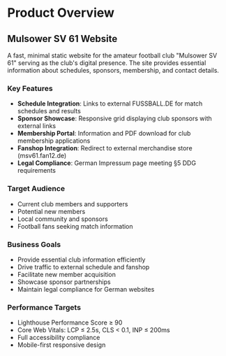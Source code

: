 # Product Overview

## Mulsower SV 61 Website

A fast, minimal static website for the amateur football club "Mulsower SV 61" serving as the club's digital presence. The site provides essential information about schedules, sponsors, membership, and contact details.

### Key Features
- **Schedule Integration**: Links to external FUSSBALL.DE for match schedules and results
- **Sponsor Showcase**: Responsive grid displaying club sponsors with external links
- **Membership Portal**: Information and PDF download for club membership applications
- **Fanshop Integration**: Redirect to external merchandise store (msv61.fan12.de)
- **Legal Compliance**: German Impressum page meeting §5 DDG requirements

### Target Audience
- Current club members and supporters
- Potential new members
- Local community and sponsors
- Football fans seeking match information

### Business Goals
- Provide essential club information efficiently
- Drive traffic to external schedule and fanshop
- Facilitate new member acquisition
- Showcase sponsor partnerships
- Maintain legal compliance for German websites

### Performance Targets
- Lighthouse Performance Score ≥ 90
- Core Web Vitals: LCP ≤ 2.5s, CLS < 0.1, INP ≤ 200ms
- Full accessibility compliance
- Mobile-first responsive design